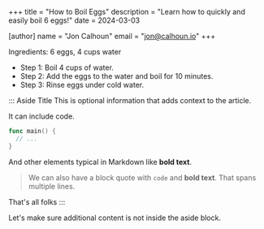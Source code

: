 +++
title = "How to Boil Eggs"
description = "Learn how to quickly and easily boil 6 eggs!"
date = 2024-03-03

[author]
name = "Jon Calhoun"
email = "jon@calhoun.io"
+++

Ingredients: 6 eggs, 4 cups water

- Step 1: Boil 4 cups of water.
- Step 2: Add the eggs to the water and boil for 10 minutes.
- Step 3: Rinse eggs under cold water.


::: Aside Title
This is optional information that adds context to the article.

It can include code.

```go
func main() {
  // ...
}
```

And other elements typical in Markdown like **bold text**.

> We can also have a block quote with `code` and **bold text**.
> That spans multiple lines.

That's all folks
:::

Let's make sure additional content is not inside the aside block.
